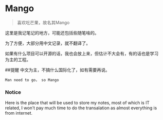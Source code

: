 # Mango
>喜欢吃芒果，故名其Mango

这里是我记笔记的地方，可能还包括些随笔啥的。

为了方便，大部分用中文记录，就不翻译了。

如果有什么项目可以开源的话，我也会放上来，但估计不大会有，有的话也是学习为主的工程。

##提醒
中文为主，不搞什么国际化了，如有需要再说。

```
Man need to go， so Mango
```

### Notice
Here is the place that will be used to store my notes, most of which is IT related, I won't pay much time to do the transalation as almost everything is from internet.


